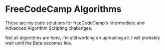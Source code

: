 # FreeCodeCamp Algorithms

These are my code solutions for freeCodeCamp's Intermediate and Advanced Algorithm Scripting challenges.

Not all algorithms are here, I'm still working on uploading all. I will probably wait until the Beta becomes live.